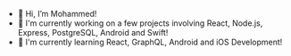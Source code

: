 - 👋 Hi, I’m Mohammed!
- 🔭 I'm currently working on a few projects involving React, Node.js, Express, PostgreSQL, Android and Swift!
- 📱 I'm currently learning React, GraphQL, Android and iOS Development!








<!---
:)
--->
